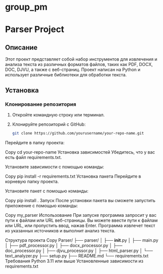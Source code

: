 # group_pm
# Parser Project

## Описание

Этот проект представляет собой набор инструментов для извлечения и анализа текста из различных форматов файлов, таких как PDF, DOCX, DOC, DJVU, а также с веб-страниц. Проект написан на Python и использует различные библиотеки для обработки текста.

## Установка

### Клонирование репозитория

1. Откройте командную строку или терминал.
2. Клонируйте репозиторий с GitHub:

   ```bash
   git clone https://github.com/yourusername/your-repo-name.git
Перейдите в папку проекта:

Copy
cd your-repo-name
Установка зависимостей
Убедитесь, что у вас есть файл requirements.txt.

Установите зависимости с помощью команды:

Copy
pip install -r requirements.txt
Установка пакета
Перейдите в корневую папку проекта.

Установите пакет с помощью команды:

Copy
pip install .
Запуск
После установки пакета вы сможете запустить приложение с помощью команды:

Copy
my_parser
Использование
При запуске программа запросит у вас пути к файлам или URL веб-страницы. Вы можете ввести пути к файлам или URL, или пропустить ввод, нажав Enter. Программа извлечет текст из указанных источников и выполнит анализ текста.

Структура проекта
Copy
Parser/
├── parser/
│   ├── __init__.py
│   ├── main.py
│   ├── pdf_processor.py
│   ├── docx_processor.py
│   ├── doc_processor.py
│   ├── djvu_processor.py
│   ├── html_parser.py
│   └── text_analyzer.py
├── setup.py
├── README.md
└── requirements.txt
Требования
Python 3.11 или выше
Установленные зависимости из requirements.txt
